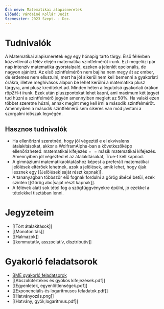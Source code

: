 ```yaml
---
Óra neve: Matematikai alapismeretek
Előadó: Várdainé Kollár Judit
Szemeszter: 2023 Szept. - Dec.
---
```

# Tudnivalók
A Matematikai alapismeretek egy egy hónapig tartó tárgy. Első félévben közvetlenül a félév elején matematika szintfelmérőt írunk. Ezt megelőzi pár nap intenzív matematika gyorstalpaló, ezeken a jelenlét opcionális, de nagyon ajánlott.
Az első szintfelmérőn nem baj ha nem megy át az ember, de érdemes nem ellustulni, mert ha jól sikerül nem kell bemenni a gyakorlati órákra, illetve meghívásos alapon be lehet kerülni a matematika plusz tárgyra, ami plusz krediteket ad.
Minden héten a legutolsó gyakorlati órákon röpZH-t írunk. Ezek után pluszpontokat lehet kapni, ami maximum két jegyet tud húzni a szintfelmérő jegyén amennyiben meglett az 50%. Ha valaki ezen többet szeretne húzni, annak megint meg kell írni a második szintfelmérőt. Amennyiben a második szintfelmérő sem sikeres van mód javítani a szorgalmi időszak legvégén.
## Hasznos tudnivalók
- Ha ellenőrizni szeretnéd, hogy jól végeztél e el ekvivalens átalakításokat, akkor a WolframAlpha-ban a következőképp ellenőrizheted: $\text{matematikai kifejezés}==\text{másik matematikai kifejezés}$. Amennyiben jól végezted el az átalakításokat, $\text{True}$-t kell kapnod.
- A gimnáziumi matematikaoktatáshoz képest a preferált matematikai jelölések eltérőek lehetnek, azok a jelölések, amik lehet, hogy újak lesznek egy [[Jelölések|saját részt kapnak]].
- A tananyagban többször elő fognak fordulni a görög ábécé betűi, ezek szintén [[Görög abc|saját részt kapnak]].
- A félévek alatt sok tétel fog a szögfüggvényekre épülni, jó ezekkel a tételekkel tisztában lenni.
# Jegyzeteim
- [[Tört átalakítások]]
- [[Monotonitás]]
- [[Halmazok]]
- [[kommutatív, asszociatív, disztributív]]
# Gyakorló feladatsorok
- [BME gyakorló feladatsorok](http://old.ttk.bme.hu/altalanos/nyilt/NulladikZH/)
- [[Abszolútértékes és gyökös kifejezések.pdf]]
- [[Egyenletek, egyenlőtlenségek.pdf]]
- [[Exponenciális és logaritmusos feladatok.pdf]]
- [[Hatványozás.png]]
- [[Hatvány, gyök,logaritmus.pdf]]